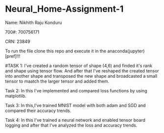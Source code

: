 # Neural_Home-Assignment-1

Name: Nikhith Raju Konduru

700#: 700756171

CRN: 23849

To run the file clone this repo and execute it in the anaconda(jupyter)[pref]!!!


#TASK 1:
I've created a random tensor of shape (4,6) and finded it's rank and shape using tensor flow.
And after that I've reshaped the created tensor into another shape and transposed the new shape and broadcasted a small tensor to maatch the larger tensor and added them.

Task 2:
In this I've implemented and compared loss functions by using matplotlib.

Task 3:
In this,I've trained MNIST model with both adam and SGD and compared their accuracy trends.

Task 4:
In this I've trained a neural network and enabled tensor board logging and after that I've analyzed the loss and accuracy trends.
